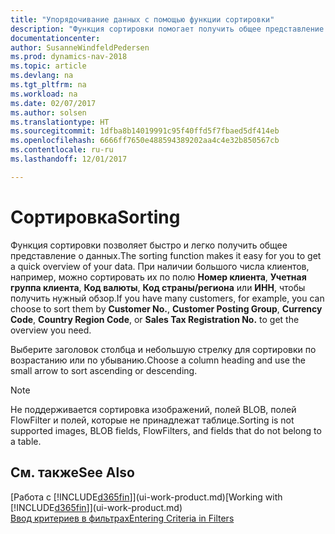 ```yaml
---
title: "Упорядочивание данных с помощью функции сортировки"
description: "Функция сортировки помогает получить общее представление о данных. Например, вы можете отсортировать клиентов по коду валюты, чтобы получить выборку клиентов."
documentationcenter: 
author: SusanneWindfeldPedersen
ms.prod: dynamics-nav-2018
ms.topic: article
ms.devlang: na
ms.tgt_pltfrm: na
ms.workload: na
ms.date: 02/07/2017
ms.author: solsen
ms.translationtype: HT
ms.sourcegitcommit: 1dfba8b14019991c95f40ffd5f7fbaed5df414eb
ms.openlocfilehash: 6666ff7650e488594389202aa4c4e32b850567cb
ms.contentlocale: ru-ru
ms.lasthandoff: 12/01/2017

---
```

# <a name="sorting"></a><span data-ttu-id="ed593-104">Сортировка</span><span class="sxs-lookup"><span data-stu-id="ed593-104">Sorting</span></span>
<span data-ttu-id="ed593-105">Функция сортировки позволяет быстро и легко получить общее представление о данных.</span><span class="sxs-lookup"><span data-stu-id="ed593-105">The sorting function makes it easy for you to get a quick overview of your data.</span></span> <span data-ttu-id="ed593-106">При наличии большого числа клиентов, например, можно сортировать их по полю **Номер клиента**, **Учетная группа клиента**, **Код валюты**, **Код страны/региона** или **ИНН**, чтобы получить нужный обзор.</span><span class="sxs-lookup"><span data-stu-id="ed593-106">If you have many customers, for example, you can choose to sort them by **Customer No.**, **Customer Posting Group**, **Currency Code**, **Country Region Code**, or **Sales Tax Registration No.** to get the overview you need.</span></span>

<span data-ttu-id="ed593-107">Выберите заголовок столбца и небольшую стрелку для сортировки по возрастанию или по убыванию.</span><span class="sxs-lookup"><span data-stu-id="ed593-107">Choose a column heading and use the small arrow to sort ascending or descending.</span></span>  

> [!NOTE]  
>   <span data-ttu-id="ed593-108">Не поддерживается сортировка изображений, полей BLOB, полей FlowFilter и полей, которые не принадлежат таблице.</span><span class="sxs-lookup"><span data-stu-id="ed593-108">Sorting is not supported images, BLOB fields, FlowFilters, and fields that do not belong to a table.</span></span>

## <a name="see-also"></a><span data-ttu-id="ed593-109">См. также</span><span class="sxs-lookup"><span data-stu-id="ed593-109">See Also</span></span>
<span data-ttu-id="ed593-110">[Работа с [!INCLUDE[d365fin](includes/d365fin_md.md)]](ui-work-product.md)</span><span class="sxs-lookup"><span data-stu-id="ed593-110">[Working with [!INCLUDE[d365fin](includes/d365fin_md.md)]](ui-work-product.md)</span></span>  
[<span data-ttu-id="ed593-111">Ввод критериев в фильтрах</span><span class="sxs-lookup"><span data-stu-id="ed593-111">Entering Criteria in Filters</span></span>](ui-enter-criteria-filters.md)

